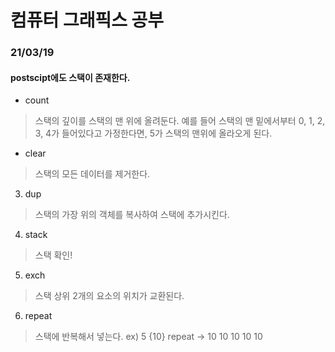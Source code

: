 # 컴퓨터 그래픽스 공부


### 21/03/19
#### postscipt에도 스택이 존재한다. 
* count
>스택의 깊이를 스택의 맨 위에 올려둔다. 예를 들어 스택의 맨 밑에서부터 0, 1, 2, 3, 4가 들어있다고 가정한다면, 5가 스택의 맨위에 올라오게 된다.
  
* clear
>스택의 모든 데이터를 제거한다.

3. dup
>스택의 가장 위의 객체를 복사하여 스택에 추가시킨다.
  
4. stack
>스택 확인!

5. exch
>스택 상위 2개의 요소의 위치가 교환된다.

6. repeat
>스택에 반복해서 넣는다. ex) 5 {10} repeat -> 10 10 10 10 10
